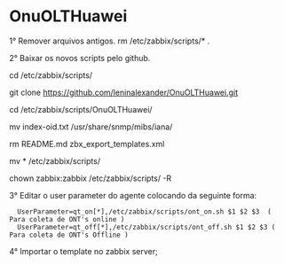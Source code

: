 # OnuOLTHuawei

1° Remover arquivos antigos. 
   rm /etc/zabbix/scripts/* .

2° Baixar os novos scripts pelo github.
  
  cd /etc/zabbix/scripts/
  
  git clone https://github.com/leninalexander/OnuOLTHuawei.git
  
  cd /etc/zabbix/scripts/OnuOLTHuawei/
  
  mv index-oid.txt /usr/share/snmp/mibs/iana/
  
  rm README.md  zbx_export_templates.xml 
  
  mv * /etc/zabbix/scripts/
  
  chown zabbix:zabbix /etc/zabbix/scripts/ -R

3° Editar o user parameter do agente colocando da seguinte forma: 

      UserParameter=qt_on[*],/etc/zabbix/scripts/ont_on.sh $1 $2 $3  ( Para coleta de ONT's online )
      UserParameter=qt_off[*],/etc/zabbix/scripts/ont_off.sh $1 $2 $3 ( Para coleta de ONT's Offline )

4° Importar o template no zabbix server;
 

  
